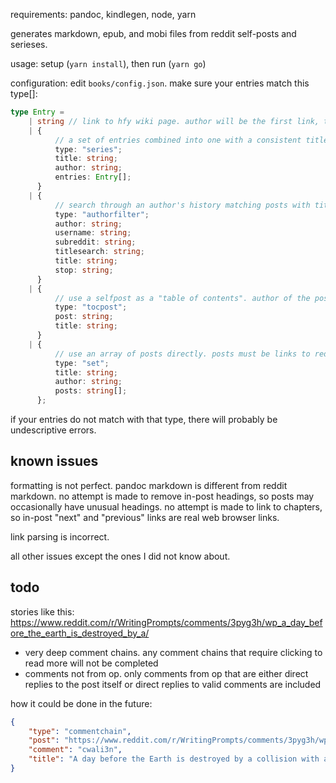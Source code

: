 requirements: pandoc, kindlegen, node, yarn

generates markdown, epub, and mobi files from reddit self-posts and serieses.

usage: setup (`yarn install`), then run (`yarn go`)

configuration: edit `books/config.json`. make sure your entries match this type[]:

```ts
type Entry =
    | string // link to hfy wiki page. author will be the first link, title will be the heading, print all link pages from top to bottom.
    | {
          // a set of entries combined into one with a consistent title and author
          type: "series";
          title: string;
          author: string;
          entries: Entry[];
      }
    | {
          // search through an author's history matching posts with titles containing titlesearch until the post titled stop is reached or the user has no more posts. print in reverse order
          type: "authorfilter";
          author: string;
          username: string;
          subreddit: string;
          titlesearch: string;
          title: string;
          stop: string;
      }
    | {
          // use a selfpost as a "table of contents". author of the post is author. print all link pages from top to bottom.
          type: "tocpost";
          post: string;
          title: string;
      }
    | {
          // use an array of posts directly. posts must be links to reddit api pages (end with .json)
          type: "set";
          title: string;
          author: string;
          posts: string[];
      };
```

if your entries do not match with that type, there will probably be undescriptive errors.

## known issues

formatting is not perfect. pandoc markdown is different from reddit markdown. no attempt is made to remove in-post headings, so posts may occasionally have unusual headings. no attempt is made to link to chapters, so in-post "next" and "previous" links are real web browser links.

link parsing is incorrect.

all other issues except the ones I did not know about.

## todo

stories like this: https://www.reddit.com/r/WritingPrompts/comments/3pyg3h/wp_a_day_before_the_earth_is_destroyed_by_a/

-   very deep comment chains. any comment chains that require clicking to read more will not be completed
-   comments not from op. only comments from op that are either direct replies to the post itself or direct replies to valid comments are included

how it could be done in the future:

```json
{
    "type": "commentchain",
    "post": "https://www.reddit.com/r/WritingPrompts/comments/3pyg3h/wp_a_day_before_the_earth_is_destroyed_by_a/",
    "comment": "cwali3n",
    "title": "A day before the Earth is destroyed by a collision with a rouge planet, time freezes."
}
```
